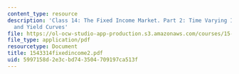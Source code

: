 ```yaml
---
content_type: resource
description: 'Class 14: The Fixed Income Market. Part 2: Time Varying Interest Rates
  and Yield Curves'
file: https://ol-ocw-studio-app-production.s3.amazonaws.com/courses/15-433-investments-spring-2003/5997158d2e3cbd743504709197ca513f_1543314fixedincome2.pdf
file_type: application/pdf
resourcetype: Document
title: 1543314fixedincome2.pdf
uid: 5997158d-2e3c-bd74-3504-709197ca513f
---
```

